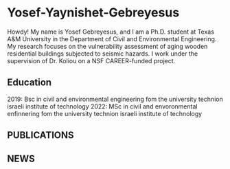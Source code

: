 # Yosef-Yaynishet-Gebreyesus

Howdy!
My name is Yosef Gebreyesus, and I am a Ph.D. student at Texas A&M University in the Department of Civil and Environmental Engineering. My research focuses on the vulnerability assessment of aging wooden residential buildings subjected to seismic hazards. I work under the supervision of Dr. Koliou on a NSF CAREER-funded project.

## Education
2019: Bsc in civil and environmental engineering fom the university technion israeli institute of technology
2022: MSc in civil and envoronmental enfinnering fom the university technion israeli institute of technology

## PUBLICATIONS

## NEWS
